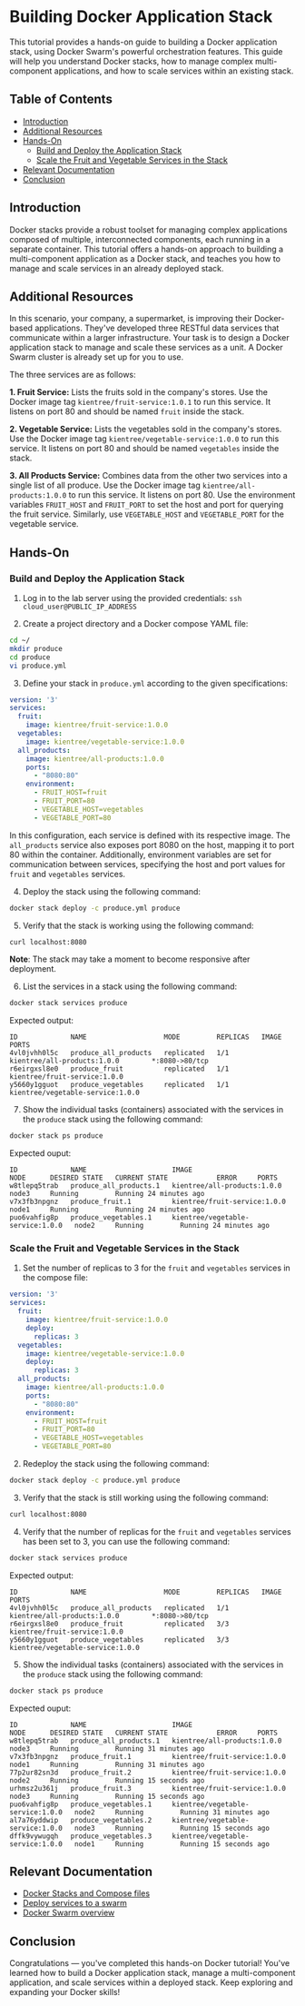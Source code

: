 
# Building Docker Application Stack

This tutorial provides a hands-on guide to building a Docker application stack, using Docker Swarm's powerful orchestration features. This guide will help you understand Docker stacks, how to manage complex multi-component applications, and how to scale services within an existing stack.

## Table of Contents

- [Introduction](#introduction)
- [Additional Resources](#additional-resources)
- [Hands-On](#hands-on)
    - [Build and Deploy the Application Stack](#build-and-deploy-the-application-stack)
    - [Scale the Fruit and Vegetable Services in the Stack](#scale-the-fruit-and-vegetable-services-in-the-stack)
- [Relevant Documentation](#relevant-documentation)
- [Conclusion](#conclusion)

## Introduction

Docker stacks provide a robust toolset for managing complex applications composed of multiple, interconnected components, each running in a separate container. This tutorial offers a hands-on approach to building a multi-component application as a Docker stack, and teaches you how to manage and scale services in an already deployed stack.

## Additional Resources

In this scenario, your company, a supermarket, is improving their Docker-based applications. They've developed three RESTful data services that communicate within a larger infrastructure. Your task is to design a Docker application stack to manage and scale these services as a unit. A Docker Swarm cluster is already set up for you to use.

The three services are as follows:

**1. Fruit Service:** Lists the fruits sold in the company's stores. Use the Docker image tag `kientree/fruit-service:1.0.1` to run this service. It listens on port 80 and should be named `fruit` inside the stack.

**2. Vegetable Service:** Lists the vegetables sold in the company's stores. Use the Docker image tag `kientree/vegetable-service:1.0.0` to run this service. It listens on port 80 and should be named `vegetables` inside the stack.

**3. All Products Service:** Combines data from the other two services into a single list of all produce. Use the Docker image tag `kientree/all-products:1.0.0` to run this service. It listens on port 80. Use the environment variables `FRUIT_HOST` and `FRUIT_PORT` to set the host and port for querying the fruit service. Similarly, use `VEGETABLE_HOST` and `VEGETABLE_PORT` for the vegetable service.

## Hands-On

### Build and Deploy the Application Stack

1. Log in to the lab server using the provided credentials: `ssh cloud_user@PUBLIC_IP_ADDRESS`

2. Create a project directory and a Docker compose YAML file:

```bash
cd ~/
mkdir produce
cd produce
vi produce.yml
```

3. Define your stack in `produce.yml` according to the given specifications:

```yml
version: '3'
services:
  fruit:
    image: kientree/fruit-service:1.0.0
  vegetables:
    image: kientree/vegetable-service:1.0.0
  all_products:
    image: kientree/all-products:1.0.0
    ports:
      - "8080:80"
    environment:
      - FRUIT_HOST=fruit
      - FRUIT_PORT=80
      - VEGETABLE_HOST=vegetables
      - VEGETABLE_PORT=80
```

In this configuration, each service is defined with its respective image. The `all_products` service also exposes port 8080 on the host, mapping it to port 80 within the container. Additionally, environment variables are set for communication between services, specifying the host and port values for `fruit` and `vegetables` services.

4. Deploy the stack using the following command:

```bash
docker stack deploy -c produce.yml produce
```

5. Verify that the stack is working using the following command:

```bash
curl localhost:8080
```

**Note**: The stack may take a moment to become responsive after deployment. 

6. List the services in a stack using the following command:

```bash
docker stack services produce
```

Expected output:

```plaintext
ID             NAME                   MODE         REPLICAS   IMAGE                              PORTS
4vl0jvhh0l5c   produce_all_products   replicated   1/1        kientree/all-products:1.0.0        *:8080->80/tcp
r6eirgxsl8e0   produce_fruit          replicated   1/1        kientree/fruit-service:1.0.0       
y5660y1gguot   produce_vegetables     replicated   1/1        kientree/vegetable-service:1.0.0 
```

7. Show the individual tasks (containers) associated with the services in the `produce` stack using the following command:

```bash
docker stack ps produce
```

Expected ouput:

```plaintext
ID             NAME                     IMAGE                              NODE      DESIRED STATE   CURRENT STATE            ERROR     PORTS
w8tlepq5trab   produce_all_products.1   kientree/all-products:1.0.0        node3     Running         Running 24 minutes ago             
v7x3fb3npgnz   produce_fruit.1          kientree/fruit-service:1.0.0       node1     Running         Running 24 minutes ago             
puo6vahfig8p   produce_vegetables.1     kientree/vegetable-service:1.0.0   node2     Running         Running 24 minutes ago   
```

### Scale the Fruit and Vegetable Services in the Stack

1. Set the number of replicas to 3 for the `fruit` and `vegetables` services in the compose file:

```yml
version: '3'
services:
  fruit:
    image: kientree/fruit-service:1.0.0
    deploy:
      replicas: 3
  vegetables:
    image: kientree/vegetable-service:1.0.0
    deploy:
      replicas: 3
  all_products:
    image: kientree/all-products:1.0.0
    ports:
      - "8080:80"
    environment:
      - FRUIT_HOST=fruit
      - FRUIT_PORT=80
      - VEGETABLE_HOST=vegetables
      - VEGETABLE_PORT=80
```

2. Redeploy the stack using the following command:

```bash
docker stack deploy -c produce.yml produce
```

3. Verify that the stack is still working using the following command:

```bash
curl localhost:8080
```

4. Verify that the number of replicas for the `fruit` and `vegetables` services has been set to 3, you can use the following command:

```bash
docker stack services produce
```

Expected output:

```plaintext
ID             NAME                   MODE         REPLICAS   IMAGE                              PORTS
4vl0jvhh0l5c   produce_all_products   replicated   1/1        kientree/all-products:1.0.0        *:8080->80/tcp
r6eirgxsl8e0   produce_fruit          replicated   3/3        kientree/fruit-service:1.0.0       
y5660y1gguot   produce_vegetables     replicated   3/3        kientree/vegetable-service:1.0.0 
```

5. Show the individual tasks (containers) associated with the services in the `produce` stack using the following command:

```bash
docker stack ps produce
```

Expected ouput:

```plaintext
ID             NAME                     IMAGE                              NODE      DESIRED STATE   CURRENT STATE            ERROR     PORTS
w8tlepq5trab   produce_all_products.1   kientree/all-products:1.0.0        node3     Running         Running 31 minutes ago             
v7x3fb3npgnz   produce_fruit.1          kientree/fruit-service:1.0.0       node1     Running         Running 31 minutes ago             
77p2ur82sn3d   produce_fruit.2          kientree/fruit-service:1.0.0       node2     Running         Running 15 seconds ago             
urhmsz2u361j   produce_fruit.3          kientree/fruit-service:1.0.0       node3     Running         Running 15 seconds ago             
puo6vahfig8p   produce_vegetables.1     kientree/vegetable-service:1.0.0   node2     Running         Running 31 minutes ago             
al7a76yddwip   produce_vegetables.2     kientree/vegetable-service:1.0.0   node3     Running         Running 15 seconds ago             
dffk9vywugqh   produce_vegetables.3     kientree/vegetable-service:1.0.0   node1     Running         Running 15 seconds ago    
```

## Relevant Documentation

- [Docker Stacks and Compose files](https://docs.docker.com/compose/compose-file/)
- [Deploy services to a swarm](https://docs.docker.com/engine/swarm/stack-deploy/)
- [Docker Swarm overview](https://docs.docker.com/engine/swarm/)

## Conclusion

Congratulations — you've completed this hands-on Docker tutorial! You've learned how to build a Docker application stack, manage a multi-component application, and scale services within a deployed stack. Keep exploring and expanding your Docker skills!

